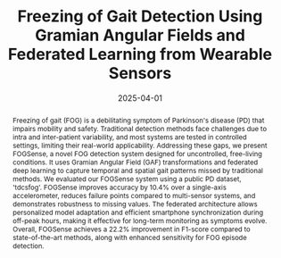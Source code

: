 ---
title: Freezing of Gait Detection Using Gramian Angular Fields and Federated Learning from Wearable Sensors
authors:
- Shovito Barua Soumma
- raihan
- Rudmila Rahman
- Umme Niraj Mahi
- Abdullah Mamun
- Sayyed Mostafa Mostafavi
- Hassan Ghasemzadeh
date: '2025-04-01'
#doi: "https://arxiv.org/pdf/2411.11764"
publishDate: '2024-10-27T22:30:38.217423Z'
publication_types:
- paper-conference
external_link: https://hridoy100.github.io/FOGSense

tags:
  - Wearable Computing
  - Healthcare
  - Parkinson's Disease
  
featured: true

links:
  - name: arXiv
    url: https://arxiv.org/pdf/2411.11764
  - name: GitHub Repository
    url: https://github.com/hridoy100/FOGSense
url_pdf: https://arxiv.org/pdf/2411.11764
url_code: 'https://github.com/hridoy100/FOGSense'
url_dataset: ''
url_poster: ''
url_project: ''
url_slides: ''
url_source: ''
url_video: ''
# Featured image
# To use, add an image named `featured.jpg/png` to your page's folder. 
image:
  caption: 'Image credit: FOGSense'
  focal_point: ""
  preview_only: false

# Associated Projects (optional).
#   Associate this publication with one or more of your projects.
#   Simply enter your project's folder or file name without extension.
#   E.g. `internal-project` references `content/project/internal-project/index.md`.
#   Otherwise, set `projects: []`.
projects: []
  
abstract: Freezing of gait (FOG) is a debilitating symptom of Parkinson's disease (PD) that impairs mobility and safety. Traditional detection methods face challenges due to intra and inter-patient variability, and most systems are tested in controlled settings, limiting their real-world applicability. Addressing these gaps, we present FOGSense, a novel FOG detection system designed for uncontrolled, free-living conditions. It uses Gramian Angular Field (GAF) transformations and federated deep learning to capture temporal and spatial gait patterns missed by traditional methods. We evaluated our FOGSense system using a public PD dataset, 'tdcsfog'. FOGSense improves accuracy by 10.4% over a single-axis accelerometer, reduces failure points compared to multi-sensor systems, and demonstrates robustness to missing values. The federated architecture allows personalized model adaptation and efficient smartphone synchronization during off-peak hours, making it effective for long-term monitoring as symptoms evolve. Overall, FOGSense achieves a 22.2% improvement in F1-score compared to state-of-the-art methods, along with enhanced sensitivity for FOG episode detection.

summary: Freezing of gait (FOG) is a debilitating symptom of Parkinson's disease that significantly impacts mobility and quality of life. This paper presents FOGSense, a novel detection system using Gramian Angular Field transformations and federated deep learning to identify FOG episodes in real-world settings. Tested on the 'tdcsfog' dataset, FOGSense shows significant improvements in accuracy (10.4%) and F1-score (22.2%) over existing methods, while offering robust performance with missing data and personalized adaptation as symptoms evolve.
# Slides (optional).
#   Associate this publication with Markdown slides.
#   Simply enter your slide deck's filename without extension.
#   E.g. `slides: "example"` references `content/slides/example/index.md`.
#   Otherwise, set `slides: ""`.
slides: ""
---